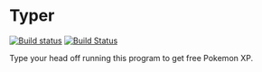 # Typer
[![Build status](https://ci.appveyor.com/api/projects/status/bya2hsb9x1ajq274?svg=true)](https://ci.appveyor.com/project/jtsshieh/typer)
[![Build Status](https://travis-ci.org/PokeWorld/Typer.svg?branch=master)](https://travis-ci.org/PokeWorld/Typer)

Type your head off running this program to get free Pokemon XP.

